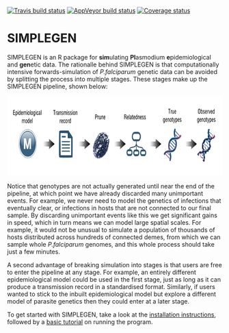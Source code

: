 [![Travis build status](https://travis-ci.org/mrc-ide/SIMPLEGEN.svg?branch=develop)](https://travis-ci.org/mrc-ide/SIMPLEGEN)
[![AppVeyor build status](https://ci.appveyor.com/api/projects/status/github/mrc-ide/SIMPLEGEN?branch=develop&svg=true)](https://ci.appveyor.com/project/mrc-ide/SIMPLEGEN)
[![Coverage status](https://codecov.io/gh/mrc-ide/SIMPLEGEN/branch/develop/graph/badge.svg)](https://codecov.io/github/mrc-ide/SIMPLEGEN?branch=develop)

# SIMPLEGEN

SIMPLEGEN is an R package for **sim**ulating **Pl**asmodium **e**pidemiological and **gen**etic data. The rationalle behind SIMPLEGEN is that computationally intensive forwards-simulation of *P.falciparum* genetic data can be avoided by splitting the process into multiple stages. These stages make up the SIMPLEGEN pipeline, shown below:

<img src="https://raw.githubusercontent.com/mrc-ide/SIMPLEGEN/master/R_ignore/images/pipeline.png" height="185px" width="800px" />

Notice that genotypes are not actually generated until near the end of the pipeline, at which point we have already discarded many unimportant events. For example, we never need to model the genetics of infections that eventually clear, or infections in hosts that are not connected to our final sample. By discarding unimportant events like this we get significant gains in speed, which in turn means we can model large spatial scales. For example, it would not be unusual to simulate a population of thousands of hosts distributed across hundreds of connected demes, from which we can sample whole *P.falciparum* genomes, and this whole process should take just a few minutes.

A second advantage of breaking simulation into stages is that users are free to enter the pipeline at any stage. For example, an entirely different epidemiological model could be used in the first stage, just as long as it can produce a transmission record in a standardised format. Similarly, if users wanted to stick to the inbuilt epidemiological model but explore a different model of parasite genetics then they could enter at a later stage.

To get started with SIMPLEGEN, take a look at the [installation instructions](https://mrc-ide.github.io/SIMPLEGEN/articles/installation.html), followed by a [basic tutorial](https://mrc-ide.github.io/SIMPLEGEN/articles/basic_tutorial.html) on running the program.



